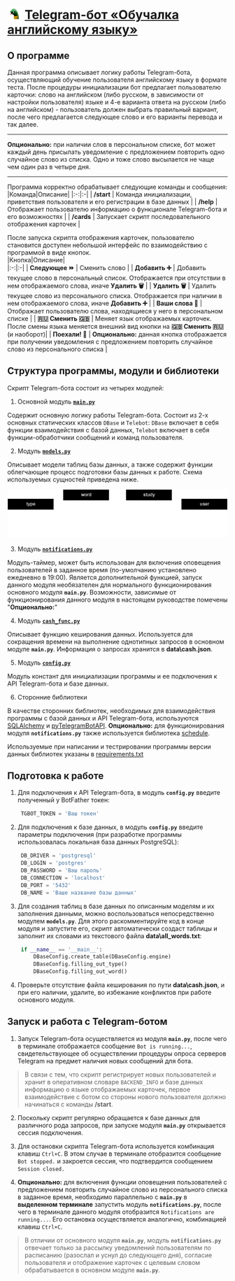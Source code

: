 # ![Логотип](data/logo.png) [Telegram-бот «Обучалка английскому языку»](https://github.com/netology-code/sqlpy-diplom)
## О программе    

Данная программа описывает логику работы Telegram-бота, осуществляющий обучение пользователя английскому языку в формате теста. После процедуры инициализации бот предлагает пользователю карточки: слово на английском (либо русском, в зависимости от настройки пользователя) языке и 4-е варианта ответа на русском (либо на английском) - пользователь должен выбрать правильный вариант, после чего предлагается следующее слово и его варианты перевода и так далее.
___
**Опционально:** при наличии слов в персональном списке, бот может каждый день присылать уведомление с предложением повторить одно случайное слово из списка. Одно и тоже слово высылается не чаще чем один раз в четыре дня.
___
Программа корректно обрабатывает следующие команды и сообщения:  
|Команда|Описание|
|:-:|:-|
| **/start** | Команда инициализации, приветствия пользователя и его регистрации в базе данных |
| **/help** | Отображает пользователю информацию о функционале Telegram-бота и его возможностях |
| **/cards** | Запускает скрипт последовательного отображения карточек | 
  
После запуска скрипта отображения карточек, пользователю становится доступен небольшой интерфейс по взаимодействию с программой в виде кнопок.  
|Кнопка|Описание|  
|:-:|:-|
| **Следующее ⏩** | Сменить слово |
| **Добавить ➕** | Добавить текущее слово в персональный список. Отображается при отсутствии в нем отображаемого слова, иначе **Удалить 🗑** |
| **Удалить 🗑** | Удалить текущее слово из персонального списка. Отображается при наличии в нем отображаемого слова, иначе **Добавить ➕** |
| **Ваши слова 🧠** | Отображает пользователю слова, находящиеся у него в персональном списке |
| **🇷🇺 Сменить 🇬🇧** | Меняет язык отображаемых карточек. После смены языка меняется внешний вид кнопки на **🇬🇧 Сменить 🇷🇺** (и наоборот)|
| **Поехали! 🚀** | **Опционально:** данная кнопка отображается при получении уведомления с предложением повторить случайное слово из персонального списка |

## Структура программы, модули и библиотеки
Скрипт Telegram-бота состоит из четырех модулей:

1. Основной модуль [**`main.py`**](main.py)

Содержит основную логику работы Telegram-бота. Состоит из 2-х основных статических классов `DBase` и `Telebot`: `DBase` включает в себя функции взаимодействия с базой данных, `Telebot` включает в себя функции-обработчики сообщений и команд пользователя.

2. Модуль [**`models.py`**](models.py)

Описывает модели таблиц базы данных, а также содержит функции облегчающие процесс подготовки базы данных к работе. Схема используемых сущностей приведена ниже.

![Схема базы данных](data/database.drawio.png)

3. Модуль [**`notifications.py`**](notifications.py)

Модуль-таймер, может быть использован для включения оповещения пользователей в заданное время (по-умолчанию установлено ежедневно в 19:00). 
Является дополнительной функцией, запуск данного модуля необязателен для нормального функционирования основного модуля **`main.py`**. Возможности, зависимые от функционирования данного модуля в настоящем руководстве помечены "**Опционально:**"

4. Модуль [**`cash_func.py`**](cash_func.py)

Описывает функцию кеширования данных. Используется для сокращения времени на выполнение однотипных запросов в основном модуле **`main.py`**. Информация о запросах хранится в **data\cash.json**.

5. Модуль [**`config.py`**](config.py)
   
Модуль констант для инициализации программы и 
ее подключения к API Telegram-бота и базе данных.

6. Сторонние библиотеки

В качестве сторонних библиотек, необходимых для взаимодействия программы с базой данных и API Telegram-бота, используются [SQLAlchemy](https://pypi.org/project/SQLAlchemy/) и [pyTelegramBotAPI](https://pypi.org/project/pyTelegramBotAPI/). **Опционально:** для функционирования модуля **`notifications.py`** также используется библиотека [schedule](https://pypi.org/project/schedule/). 

Используемые при написании и тестрировании программы версии данных библиотек указаны в [requirements.txt](requirements.txt)

## Подготовка к работе 
1. Для подключения к API Telegram-бота, в модуль **`config.py`** введите полученный у BotFather токен: 
   
   ```python
    TGBOT_TOKEN = 'Ваш токен'
   ```

2. Для подключения к базе данных, в модуль **`config.py`** введите параметры подключения (при разработке программы использовалась локальная база данных PostgreSQL):
   
   ```python
    DB_DRIVER = 'postgresql' 
    DB_LOGIN = 'postgres'
    DB_PASSWORD = 'Ваш пароль'
    DB_CONNECTION = 'localhost'
    DB_PORT = '5432'
    DB_NAME = 'Ваше название базы данных'
   ```
3. Для создания таблиц в базе данных по описанным моделям и их заполнения данными, можно воспользоваться непосредственно модулем **`models.py`**. Для этого раскомментируйте код в конце модуля и запустите его, скрипт автоматически создаст таблицы и заполнит их словами из текстового файла **data\all_words.txt**:
   
   ```python
    if __name__ == '__main__':
        DBaseConfig.create_table(DBaseConfig.engine)
        DBaseConfig.filling_out_type()
        DBaseConfig.filling_out_word()
   ```

4. Проверьте отсутствие файла кеширования по пути **data\cash.json**, и при его наличии, удалите, во избежание конфликтов при работе основного модуля.
   
## Запуск и работа с Telegram-ботом

1. Запуск Telegram-бота осуществляется из модуля **`main.py`**, после чего в терминале отображается сообщение `Bot is running...`, свидетельствующее об осуществлении процедуры опроса серверов Telegram на предмет наличия новых сообщений для бота. 
> В связи с тем, что скрипт регистрирует новых пользователей и хранит в оперативном словаре `BACKEND_INFO` и базе данных информацию о языке отображаемых карточек, первое взаимодействие с ботом со стороны нового пользователя должно начинаться с команды **/start**.

2. Поскольку скрипт регулярно обращается к базе данных для различного рода запросов, при запуске модуля **`main.py`** открывается сессия подключения.
   
3. Для остановки скрипта Telegram-бота используется комбинация клавиш `Ctrl+C`. В этом случае в терминале отобразится сообщение `Bot stopped.` и закроется сессия, что подтвердится сообщением `Session closed.`

4. **Опционально:** для включения функции оповещения пользователей с предложением повторить случайное слово из персонального списка в заданное время, необходимо параллельно с **`main.py`** в **выделенном терминале** запустить модуль **`notifications.py`**, после чего в терминале данного модуля отобразится `Notifications are running...`. Его остановка осуществляется аналогично, комбинацией клавиш `Ctrl+C`.
   
> В отличии от основного модуля **`main.py`**, модуль **`notifications.py`** отвечает только за рассылку уведомлений пользователям по расписанию (разослал и уснул до следующего дня), согласие пользователя и отображение карточек с целевым словом обрабатывается в основном модуле **`main.py`**.
